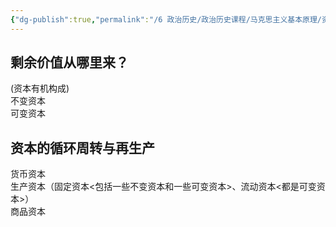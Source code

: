 ```yaml
---
{"dg-publish":true,"permalink":"/6 政治历史/政治历史课程/马克思主义基本原理/资本的分类/","title":"资本的分类"}
---
```



## 剩余价值从哪里来？
(资本有机构成)  
不变资本  
可变资本

## 资本的循环周转与再生产
货币资本  
生产资本（固定资本\<包括一些不变资本和一些可变资本\>、流动资本\<都是可变资本\>）  
商品资本